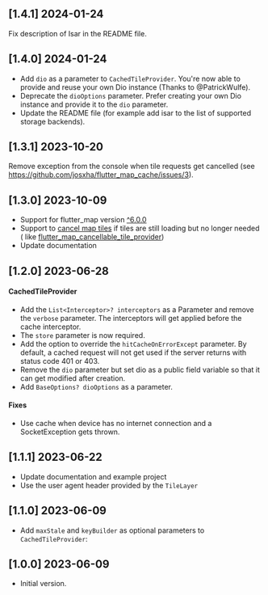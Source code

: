 ## [1.4.1] 2024-01-24

Fix description of Isar in the README file.

## [1.4.0] 2024-01-24

- Add `dio` as a parameter to `CachedTileProvider`. You're now able to provide and reuse your own Dio instance (Thanks to @PatrickWulfe).
- Deprecate the `dioOptions` parameter. Prefer creating your own Dio instance and provide it to the `dio` parameter.
- Update the README file (for example add isar to the list of supported storage backends).

## [1.3.1]  2023-10-20

Remove exception from the console when tile requests get cancelled
(see https://github.com/josxha/flutter_map_cache/issues/3).

## [1.3.0]  2023-10-09

- Support for flutter_map version [^6.0.0](https://pub.dev/packages/flutter_map/changelog#600---20231009)
- Support to [cancel map tiles](https://github.com/fleaflet/flutter_map/pull/1622) if tiles are still loading but no
  longer needed (
  like [flutter_map_cancellable_tile_provider](https://pub.dev/packages/flutter_map_cancellable_tile_provider))
- Update documentation

## [1.2.0] 2023-06-28

#### CachedTileProvider

- Add the `List<Interceptor>? interceptors` as a Parameter and remove the `verbose` parameter. The interceptors will
  get applied before the cache interceptor.
- The `store` parameter is now required.
- Add the option to override the `hitCacheOnErrorExcept` parameter. By default, a cached request will not get used if
  the server returns with status code 401 or 403.
- Remove the `dio` parameter but set dio as a public field variable so that it can get modified after creation.
- Add `BaseOptions? dioOptions` as a parameter.

#### Fixes

- Use cache when device has no internet connection and a SocketException gets thrown.

## [1.1.1] 2023-06-22

- Update documentation and example project
- Use the user agent header provided by the `TileLayer`

## [1.1.0] 2023-06-09

- Add `maxStale` and `keyBuilder` as optional parameters to `CachedTileProvider`:

## [1.0.0] 2023-06-09

- Initial version.

